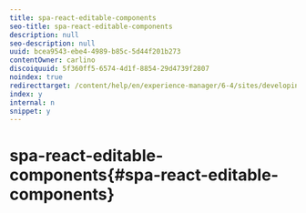 ```yaml
---
title: spa-react-editable-components
seo-title: spa-react-editable-components
description: null
seo-description: null
uuid: bcea9543-ebe4-4989-b85c-5d44f201b273
contentOwner: carlino
discoiquuid: 5f360ff5-6574-4d1f-8854-29d4739f2807
noindex: true
redirecttarget: /content/help/en/experience-manager/6-4/sites/developing/using/reference-materials
index: y
internal: n
snippet: y
---
```


# spa-react-editable-components{#spa-react-editable-components}

